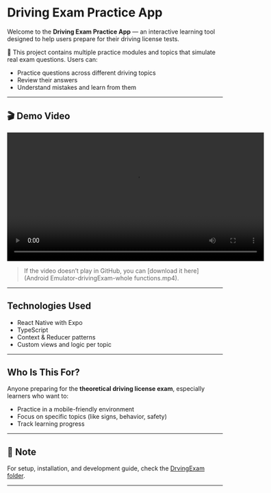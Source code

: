 # Driving Exam Practice App

Welcome to the **Driving Exam Practice App** — an interactive learning tool designed to help users prepare for their driving license tests.

📝 This project contains multiple practice modules and topics that simulate real exam questions. Users can:
- Practice questions across different driving topics
- Review their answers
- Understand mistakes and learn from them

---

## 🎬 Demo Video

<video src="Android Emulator-drivingExam-whole functions.mp4" controls width="600"></video>

> If the video doesn’t play in GitHub, you can [download it here](Android Emulator-drivingExam-whole functions.mp4).

---


## Technologies Used

- React Native with Expo
- TypeScript
- Context & Reducer patterns
- Custom views and logic per topic

---

## Who Is This For?

Anyone preparing for the **theoretical driving license exam**, especially learners who want to:
- Practice in a mobile-friendly environment
- Focus on specific topics (like signs, behavior, safety)
- Track learning progress

---

## 📌 Note

For setup, installation, and development guide, check the [DrvingExam folder](DrvingExam/README.md).

---
